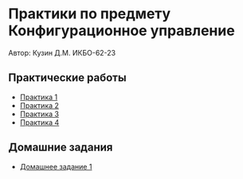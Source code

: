 # Практики по предмету Конфигурационное управление

Автор: Кузин Д.М. ИКБО-62-23

## Практические работы

* [Практика 1](https://github.com/mint1524/confUpr/blob/main/prak1.md)
* [Практика 2](https://github.com/mint1524/confUpr/blob/main/prak2.md)
* [Практика 3](https://github.com/mint1524/confUpr/blob/main/prak3.md)
* [Практика 4](https://github.com/mint1524/confUpr/blob/main/prak4.md)

## Домашние задания

* [Домашнее задание 1]()

